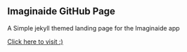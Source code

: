 ## Imaginaide GitHub Page

A Simple jekyll themed landing page for the Imaginaide app

[Click here to visit :)](https://hohenhau.github.io/imaginaide_jekyll/)

